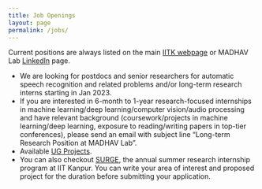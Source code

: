 ```yaml
---
title: Job Openings
layout: page
permalink: /jobs/
---
```


Current positions are always listed on the main [IITK webpage](https://www.iitk.ac.in/dord/scientific-and-research-staff) or MADHAV Lab [LinkedIn](https://www.linkedin.com/company/madhav-lab/) page.
  - We are looking for postdocs and senior researchers for automatic speech recognition and related problems and/or long-term research interns starting in Jan 2023.
  - If you are interested in 6-month to 1-year research-focused internships in machine learning/deep learning/computer vision/audio processing and have relevant background (coursework/projects in machine learning/deep learning, exposure to reading/writing papers in top-tier conferences), please send an email with subject line “Long-term Research Position at MADHAV Lab”.
  - Available [UG Projects](../stuff/2023_UGPs).
  - You can also checkout [SURGE](https://surge.iitk.ac.in/), the annual summer research internship program at IIT Kanpur. You can write your area of interest and proposed project for the duration before submitting your application.
